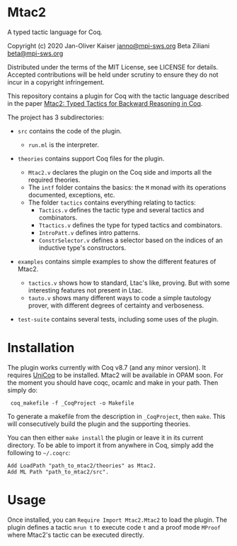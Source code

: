# Mtac2

A typed tactic language for Coq.

Copyright (c) 2020 Jan-Oliver Kaiser <janno@mpi-sws.org>
                   Beta Ziliani <beta@mpi-sws.org>

Distributed under the terms of the MIT License, see LICENSE for details. Accepted contributions will be
held under scrutiny to ensure they do not incur in a copyright infringement.

This repository contains a plugin for Coq with the tactic language
described in the paper
[Mtac2: Typed Tactics for Backward Reasoning in Coq](http://plv.mpi-sws.org/mtac).

The project has 3 subdirectories:
* `src` contains the code of the plugin.
  - `run.ml` is the interpreter.

* `theories` contains support Coq files for the plugin.
  - `Mtac2.v` declares the plugin on the Coq side and imports all the
     required theories.
  - The `intf` folder contains the basics: the `M` monad with its operations documented, exceptions, etc.
  - The folder `tactics` contains everything relating to tactics:
     + `Tactics.v` defines the tactic type and several tactics and combinators.
     + `Ttactics.v` defines the type for typed tactics and combinators.
     + `IntroPatt.v` defines intro patterns.
     + `ConstrSelector.v` defines a selector based on the indices of an inductive type's constructors.

* `examples` contains simple examples to show the different features of Mtac2.
  - `tactics.v` shows how to standard, Ltac's like, proving. But with some
    interesting features not present in Ltac.
  - `tauto.v` shows many different ways to code a simple tautology prover, with
    different degrees of certainty and verboseness.
* `test-suite` contains several tests, including some uses of the plugin.

Installation
============

The plugin works currently with Coq v8.7 (and any minor version). It requires
[UniCoq](http://github.com/unicoq/unicoq) to be
installed. Mtac2 will be available in OPAM soon.
For the moment you should have coqc, ocamlc and make in your path.
Then simply do:
```
 coq_makefile -f _CoqProject -o Makefile
```
To generate a makefile from the description in `_CoqProject`, then `make`.
This will consecutively build the plugin and the supporting
theories.

You can then either `make install` the plugin or leave it in its
current directory. To be able to import it from anywhere in Coq,
simply add the following to `~/.coqrc`:
```
Add LoadPath "path_to_mtac2/theories" as Mtac2.
Add ML Path "path_to_mtac2/src".
```
# Usage

Once installed, you can `Require Import Mtac2.Mtac2` to load the
plugin. The plugin defines a tactic `mrun t` to execute code `t` and a proof
mode `MProof` where Mtac2's tactic can be executed directly.
